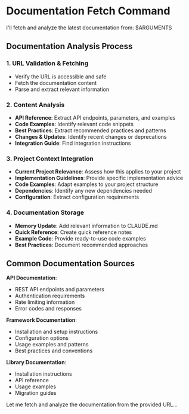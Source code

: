 # Documentation Fetch Command

I'll fetch and analyze the latest documentation from: $ARGUMENTS

## Documentation Analysis Process

### 1. URL Validation & Fetching
- Verify the URL is accessible and safe
- Fetch the documentation content
- Parse and extract relevant information

### 2. Content Analysis
- **API Reference**: Extract API endpoints, parameters, and examples
- **Code Examples**: Identify relevant code snippets
- **Best Practices**: Extract recommended practices and patterns
- **Changes & Updates**: Identify recent changes or deprecations
- **Integration Guide**: Find integration instructions

### 3. Project Context Integration
- **Current Project Relevance**: Assess how this applies to your project
- **Implementation Guidelines**: Provide specific implementation advice
- **Code Examples**: Adapt examples to your project structure
- **Dependencies**: Identify any new dependencies needed
- **Configuration**: Extract configuration requirements

### 4. Documentation Storage
- **Memory Update**: Add relevant information to CLAUDE.md
- **Quick Reference**: Create quick reference notes
- **Example Code**: Provide ready-to-use code examples
- **Best Practices**: Document recommended approaches

## Common Documentation Sources

**API Documentation**:
- REST API endpoints and parameters
- Authentication requirements
- Rate limiting information
- Error codes and responses

**Framework Documentation**:
- Installation and setup instructions
- Configuration options
- Usage examples and patterns
- Best practices and conventions

**Library Documentation**:
- Installation instructions
- API reference
- Usage examples
- Migration guides

Let me fetch and analyze the documentation from the provided URL...